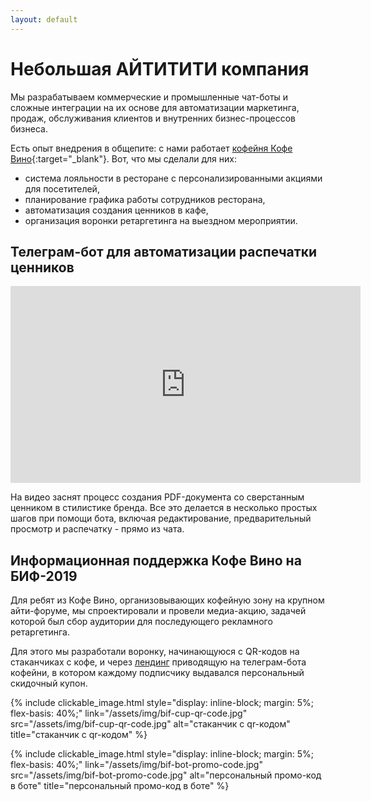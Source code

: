 ```yaml
---
layout: default
---
```


# Небольшая АЙТИТИТИ компания

Мы разрабатываем коммерческие и промышленные чат-боты и сложные интеграции на их
основе для автоматизации маркетинга, продаж, обслуживания клиентов и внутренних
бизнес-процессов бизнеса.

Есть опыт внедрения в общепите: с нами работает [кофейня Кофе
Вино](https://instagram.com/tvoe.kofevino){:target="_blank"}.
Вот, что мы сделали для них:
* система лояльности в ресторане с персонализированными акциями для посетителей,
* планирование графика работы сотрудников ресторана,
* автоматизация создания ценников в кафе,
* организация воронки ретаргетинга на выездном мероприятии.


## Телеграм-бот для автоматизации распечатки ценников

<div class="fluid-video">
<iframe width="560" height="315" src="https://www.youtube.com/embed/MfY1HfpGIHM?rel=0" frameborder="0" allow="accelerometer; autoplay; encrypted-media; gyroscope; picture-in-picture" allowfullscreen></iframe>
</div>

На видео заснят процесс создания PDF-документа со сверстанным ценником в
стилистике бренда. Все это делается в несколько простых шагов при помощи бота,
включая редактирование, предварительный просмотр и распечатку - прямо из чата.

## Информационная поддержка Кофе Вино на БИФ-2019

Для ребят из Кофе Вино, организовывающих кофейную зону на крупном айти-форуме,
мы спроектировали и провели медиа-акцию, задачей которой был сбор аудитории для
последующего рекламного ретаргетинга.

Для этого мы разработали воронку, начинающуюся с QR-кодов на стаканчиках с кофе,
и через [лендинг](/i/bif-2019) приводящую на телеграм-бота кофейни, в котором
каждому подписчику выдавался персональный скидочный купон.

<div style="display: flex; flex-wrap: wrap; align-items: center; justify-content: center;">
{% include clickable_image.html
    style="display: inline-block; margin: 5%; flex-basis: 40%;"
    link="/assets/img/bif-cup-qr-code.jpg"
    src="/assets/img/bif-cup-qr-code.jpg"
    alt="стаканчик с qr-кодом"
    title="стаканчик с qr-кодом" %}

{% include clickable_image.html
    style="display: inline-block; margin: 5%; flex-basis: 40%;"
    link="/assets/img/bif-bot-promo-code.jpg"
    src="/assets/img/bif-bot-promo-code.jpg"
    alt="персональный промо-код в боте"
    title="персональный промо-код в боте" %}
</div>
